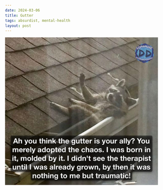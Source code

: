 ```yaml
---
date: 2024-03-06
title: Gutter
tags: absurdist, mental-health
layout: post
---
```


![traumagutter.jpg](https://raw.githubusercontent.com/muneer78/muneer78.github.io/master/images/traumagutter.jpg)
